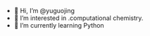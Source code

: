 - 👋 Hi, I’m @yuguojing
- 👀 I’m interested in .computational chemistry.
- 🌱 I’m currently learning Python


<!---
yuguojing/yuguojing is a ✨ special ✨ repository because its `README.md` (this file) appears on your GitHub profile.
You can click the Preview link to take a look at your changes.
--->
